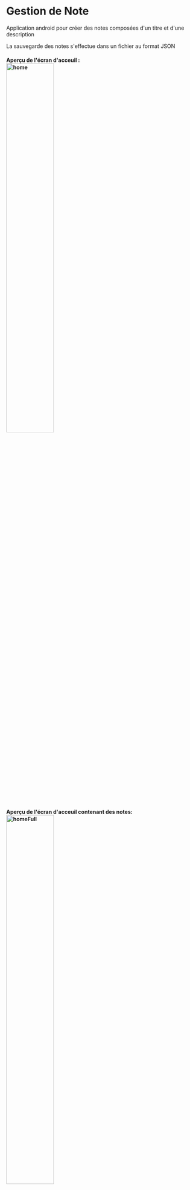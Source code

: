 # Gestion de Note

Application android pour créer des notes composées d'un titre et d'une description

La sauvegarde des notes s'effectue dans un fichier au format JSON

<h4> Aperçu de l'écran d'acceuil : <br>

<img alt="home" src="img/HomeEmpty.PNG" width="50%" height="50%">

<h4> Aperçu de l'écran d'acceuil contenant des notes:<br>

<img alt="homeFull" src="img/HomeNote.PNG" width="50%" height="50%">

<h4> Page d'aide :<br>

<img alt="helpPage" src="img/HelpPage.png" width="50%" height="50%">

<h4> Boite de dialogue ajout note :<br>

<img alt="addnote" src="img/AddNote.PNG" width="50%" height="50%">

<h4> Notification ajout note :<br>

<img alt="addnotesuccess" src="img/AddNoteSuccess.png" width="50%" height="50%">

<h4> Boite de dialogue choix :<br>

<img alt="choiceDialog" src="img/choiceDialog.png" width="50%" height="50%">

<h4> Boite de dialogue suppression note :<br>

<img alt="suppnote" src="img/SuppNote.png" width="50%" height="50%">

<h4> Boite de dialogue modification note :<br>

<img alt="EditDialog" src="img/EditDialog.png" width="50%" height="50%">

<h4> Note modifiée :<br>

<img alt="editSuccess" src="img/editSuccess.png" width="50%" height="50%">

<h4> Boite de dialogue confirmation suppression de toutes les notes :<br>

<img alt="suppall" src="img/SuppAll.png" width="50%" height="50%">

<h4> Notification après suppression de toutes les notes :<br>

<img alt="suppallsuccess" src="img/SuppAllSucces.png" width="50%" height="50%">
